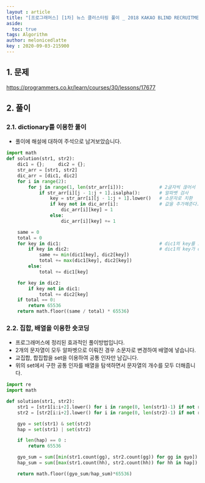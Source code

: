 ```yaml
---
layout : article
title: "[프로그래머스] [1차] 뉴스 클러스터링 풀이 _ 2018 KAKAO BLIND RECRUITMENT"
aside:
  toc: true
tags: Algorithm 
author: melonicedlatte
key : 2020-09-03-215900
---  
```


## 1. 문제

https://programmers.co.kr/learn/courses/30/lessons/17677

## 2. 풀이

### 2.1. dictionary를 이용한 풀이

- 풀이에 해설에 대하여 주석으로 남겨보았습니다. 

~~~python
import math
def solution(str1, str2):
    dic1 = {};     dic2 = {};
    str_arr = [str1, str2]
    dic_arr = [dic1, dic2]
    for i in range(2):
        for j in range(1, len(str_arr[i])):             # 2글자씩 끊어서 만든 글자를 딕셔너리의 key에 넣고 개수만큼 value로 지정합니다.
            if str_arr[i][j - 1:j + 1].isalpha():       # 알파벳 검사
                key = str_arr[i][j - 1:j + 1].lower()   # 소문자로 치환
                if key not in dic_arr[i]:               # 값을 추가해준다. 
                    dic_arr[i][key] = 1
                else:
                    dic_arr[i][key] += 1

    same = 0
    total = 0
    for key in dic1:                                    # dic1의 key를 모두 살펴보면서 공통 요소를 same에 체크
        if key in dic2:                                 # dic1의 key가 dic2에 없거나, dic2의 key가 dic1에 없는 경우 추가로 total에 체크
            same += min(dic1[key], dic2[key])
            total += max(dic1[key], dic2[key])
        else:
            total += dic1[key]

    for key in dic2:
        if key not in dic1:
            total += dic2[key]
    if total == 0:
        return 65536
    return math.floor((same / total) * 65536)
~~~

### 2.2. 집합, 배열을 이용한 숏코딩

- 프로그래머스에 정리된 효과적인 풀이방법입니다.
- 2개의 문자열이 모두 알파벳으로 이뤄진 경우 소문자로 변경하여 배열에 넣습니다.
- 교집합, 합집합을 set을 이용하여 공통 인자만 남깁니다. 
- 위의 set에서 구한 공통 인자를 배열을 탐색하면서 문자열의 개수를 모두 더해줍니다. 

~~~python
import re
import math

def solution(str1, str2):
    str1 = [str1[i:i+2].lower() for i in range(0, len(str1)-1) if not re.findall('[^a-zA-Z]+', str1[i:i+2])]
    str2 = [str2[i:i+2].lower() for i in range(0, len(str2)-1) if not re.findall('[^a-zA-Z]+', str2[i:i+2])]

    gyo = set(str1) & set(str2)
    hap = set(str1) | set(str2)

    if len(hap) == 0 :
        return 65536

    gyo_sum = sum([min(str1.count(gg), str2.count(gg)) for gg in gyo])
    hap_sum = sum([max(str1.count(hh), str2.count(hh)) for hh in hap])

    return math.floor((gyo_sum/hap_sum)*65536)
~~~
